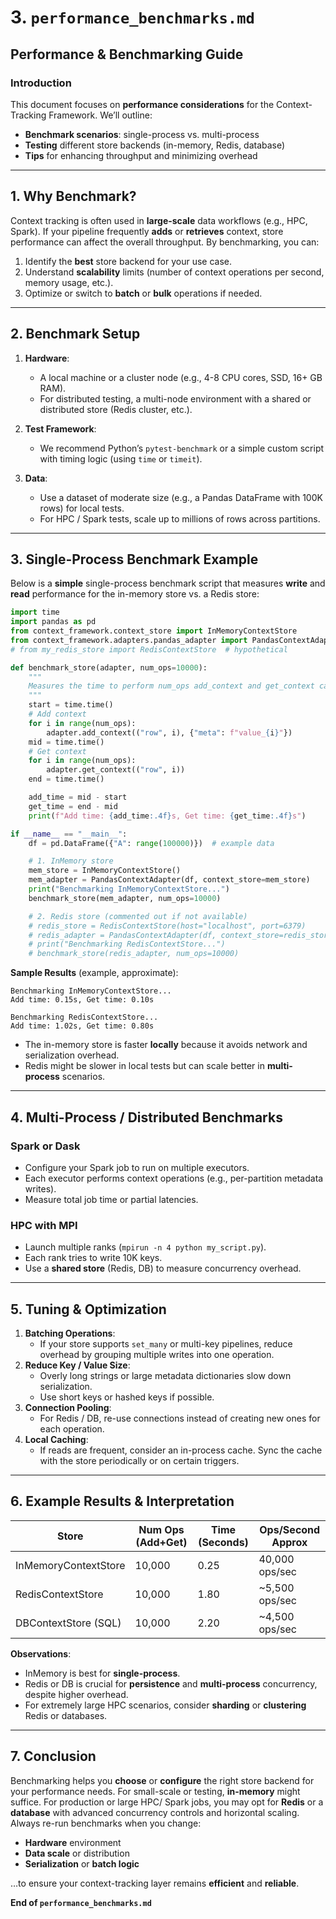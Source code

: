 
# 3. `performance_benchmarks.md`

## Performance & Benchmarking Guide

### Introduction

This document focuses on **performance considerations** for the Context-Tracking Framework. We’ll outline:

- **Benchmark scenarios**: single-process vs. multi-process  
- **Testing** different store backends (in-memory, Redis, database)  
- **Tips** for enhancing throughput and minimizing overhead

---

## 1. Why Benchmark?

Context tracking is often used in **large-scale** data workflows (e.g., HPC, Spark). If your pipeline frequently **adds** or **retrieves** context, store performance can affect the overall throughput. By benchmarking, you can:

1. Identify the **best** store backend for your use case.  
2. Understand **scalability** limits (number of context operations per second, memory usage, etc.).  
3. Optimize or switch to **batch** or **bulk** operations if needed.

---

## 2. Benchmark Setup

1. **Hardware**:  
   - A local machine or a cluster node (e.g., 4-8 CPU cores, SSD, 16+ GB RAM).  
   - For distributed testing, a multi-node environment with a shared or distributed store (Redis cluster, etc.).

2. **Test Framework**:  
   - We recommend Python’s `pytest-benchmark` or a simple custom script with timing logic (using `time` or `timeit`).

3. **Data**:  
   - Use a dataset of moderate size (e.g., a Pandas DataFrame with 100K rows) for local tests.  
   - For HPC / Spark tests, scale up to millions of rows across partitions.

---

## 3. Single-Process Benchmark Example

Below is a **simple** single-process benchmark script that measures **write** and **read** performance for the in-memory store vs. a Redis store:

```python
import time
import pandas as pd
from context_framework.context_store import InMemoryContextStore
from context_framework.adapters.pandas_adapter import PandasContextAdapter
# from my_redis_store import RedisContextStore  # hypothetical

def benchmark_store(adapter, num_ops=10000):
    """
    Measures the time to perform num_ops add_context and get_context calls.
    """
    start = time.time()
    # Add context
    for i in range(num_ops):
        adapter.add_context(("row", i), {"meta": f"value_{i}"})
    mid = time.time()
    # Get context
    for i in range(num_ops):
        adapter.get_context(("row", i))
    end = time.time()

    add_time = mid - start
    get_time = end - mid
    print(f"Add time: {add_time:.4f}s, Get time: {get_time:.4f}s")

if __name__ == "__main__":
    df = pd.DataFrame({"A": range(100000)})  # example data

    # 1. InMemory store
    mem_store = InMemoryContextStore()
    mem_adapter = PandasContextAdapter(df, context_store=mem_store)
    print("Benchmarking InMemoryContextStore...")
    benchmark_store(mem_adapter, num_ops=10000)

    # 2. Redis store (commented out if not available)
    # redis_store = RedisContextStore(host="localhost", port=6379)
    # redis_adapter = PandasContextAdapter(df, context_store=redis_store)
    # print("Benchmarking RedisContextStore...")
    # benchmark_store(redis_adapter, num_ops=10000)
```

**Sample Results** (example, approximate):
```
Benchmarking InMemoryContextStore...
Add time: 0.15s, Get time: 0.10s

Benchmarking RedisContextStore...
Add time: 1.02s, Get time: 0.80s
```

- The in-memory store is faster **locally** because it avoids network and serialization overhead.  
- Redis might be slower in local tests but can scale better in **multi-process** scenarios.

---

## 4. Multi-Process / Distributed Benchmarks

### Spark or Dask

- Configure your Spark job to run on multiple executors.  
- Each executor performs context operations (e.g., per-partition metadata writes).  
- Measure total job time or partial latencies.

### HPC with MPI

- Launch multiple ranks (`mpirun -n 4 python my_script.py`).  
- Each rank tries to write 10K keys.  
- Use a **shared store** (Redis, DB) to measure concurrency overhead.

---

## 5. Tuning & Optimization

1. **Batching Operations**:  
   - If your store supports `set_many` or multi-key pipelines, reduce overhead by grouping multiple writes into one operation.
2. **Reduce Key / Value Size**:  
   - Overly long strings or large metadata dictionaries slow down serialization.  
   - Use short keys or hashed keys if possible.
3. **Connection Pooling**:  
   - For Redis / DB, re-use connections instead of creating new ones for each operation.
4. **Local Caching**:  
   - If reads are frequent, consider an in-process cache. Sync the cache with the store periodically or on certain triggers.

---

## 6. Example Results & Interpretation

| Store                | Num Ops (Add+Get) | Time (Seconds) | Ops/Second Approx |
|----------------------|-------------------|----------------|-------------------|
| InMemoryContextStore | 10,000           | 0.25           | 40,000 ops/sec    |
| RedisContextStore    | 10,000           | 1.80           | ~5,500 ops/sec    |
| DBContextStore (SQL) | 10,000           | 2.20           | ~4,500 ops/sec    |

**Observations**:

- InMemory is best for **single-process**.  
- Redis or DB is crucial for **persistence** and **multi-process** concurrency, despite higher overhead.  
- For extremely large HPC scenarios, consider **sharding** or **clustering** Redis or databases.

---

## 7. Conclusion

Benchmarking helps you **choose** or **configure** the right store backend for your performance needs. For small-scale or testing, **in-memory** might suffice. For production or large HPC/ Spark jobs, you may opt for **Redis** or a **database** with advanced concurrency controls and horizontal scaling. Always re-run benchmarks when you change:

- **Hardware** environment  
- **Data scale** or distribution  
- **Serialization** or **batch logic**

…to ensure your context-tracking layer remains **efficient** and **reliable**.

**End of `performance_benchmarks.md`**